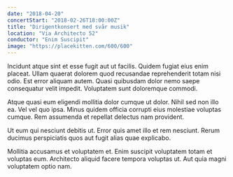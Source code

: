 ```yaml
---
date: "2018-04-20"
concertStart: "2018-02-26T18:00:00Z"
title: "Dirigentkonsert med svår musik"
location: "Via Architecto 52"
conductor: "Enim Suscipit"
image: "https://placekitten.com/600/600"
---
```


Incidunt atque sint et esse fugit aut ut facilis. Quidem fugiat eius enim placeat. Ullam quaerat dolorem quod recusandae reprehenderit totam nisi odio. Est error aliquam autem. Quasi quibusdam dolor nemo saepe consequatur velit impedit. Voluptatem sunt doloremque commodi.

Atque quasi eum eligendi mollitia dolor cumque ut dolor. Nihil sed non illo ea. Vel vel quo ipsa. Minus quidem officia corrupti eius molestiae voluptas cumque. Rem assumenda et repellat delectus nam provident.

Ut eum qui nesciunt debitis ut. Error quis amet illo et rem nesciunt. Rerum ducimus perspiciatis quos aut fugit alias quae explicabo.

Mollitia accusamus et voluptatem et. Enim suscipit voluptatem totam et voluptas eum. Architecto aliquid facere tempora voluptas ut. Aut quia magni voluptatem optio nam.